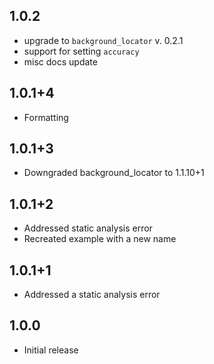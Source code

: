 ## 1.0.2
* upgrade to `background_locator` v. 0.2.1
* support for setting `accuracy`
* misc docs update

## 1.0.1+4
* Formatting

## 1.0.1+3
* Downgraded background_locator to 1.1.10+1

## 1.0.1+2
* Addressed static analysis error
* Recreated example with a new name

## 1.0.1+1
* Addressed a static analysis error

## 1.0.0
* Initial release